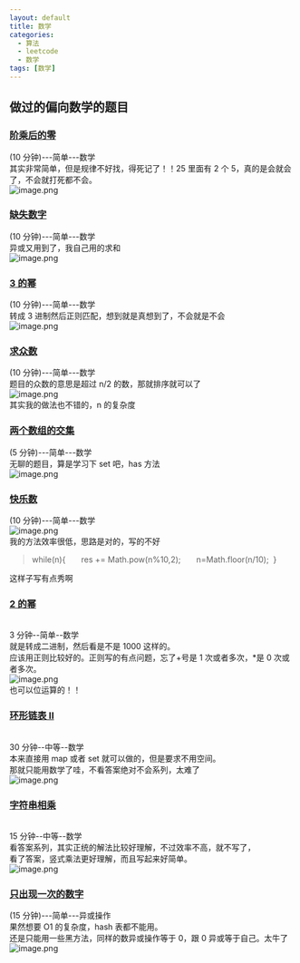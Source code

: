```yaml
---
layout: default
title: 数学
categories:
  - 算法
  - leetcode
  - 数学
tags: [数学]
---
```


## 做过的偏向数学的题目

### [阶乘后的零](https://leetcode-cn.com/problems/factorial-trailing-zeroes/)

(10 分钟)---简单---数学<br />其实非常简单，但是规律不好找，得死记了！！25 里面有 2 个 5，真的是会就会了，不会就打死都不会。<br />![image.png](https://intranetproxy.alipay.com/skylark/lark/0/2019/png/27385/1563958230415-d20f8146-27b3-4589-8a4e-7aefb2957f67.png#align=left&display=inline&height=69&name=image.png&originHeight=262&originWidth=836&size=90868&status=done&width=220)

### [缺失数字](https://leetcode-cn.com/problems/missing-number/)

(10 分钟)---简单---数学<br />异或又用到了，我自己用的求和<br />![image.png](https://intranetproxy.alipay.com/skylark/lark/0/2019/png/27385/1564120623447-6f90ff61-e45a-463b-9605-885a91ab7207.png#align=left&display=inline&height=79&name=image.png&originHeight=250&originWidth=802&size=91167&status=done&width=254)

### [3 的幂](https://leetcode-cn.com/problems/power-of-three/)

(10 分钟)---简单---数学[](https://leetcode-cn.com/problems/power-of-three/)<br />转成 3 进制然后正则匹配，想到就是真想到了，不会就是不会<br />![image.png](https://intranetproxy.alipay.com/skylark/lark/0/2019/png/27385/1564120689314-075e731d-77f5-4b01-a381-bc22b7d73377.png#align=left&display=inline&height=69&name=image.png&originHeight=240&originWidth=808&size=86652&status=done&width=233)

### [求众数](https://leetcode-cn.com/problems/majority-element/)

(10 分钟)---简单---数学<br />题目的众数的意思是超过 n/2 的数，那就排序就可以了<br />![image.png](https://intranetproxy.alipay.com/skylark/lark/0/2019/png/27385/1564121398772-15e35af1-a0cd-4268-bd42-71d123b7e3ad.png#align=left&display=inline&height=81&name=image.png&originHeight=306&originWidth=872&size=93213&status=done&width=230)<br />其实我的做法也不错的，n 的复杂度

### [两个数组的交集](https://leetcode-cn.com/problems/intersection-of-two-arrays/)

(5 分钟)---简单---数学<br />无聊的题目，算是学习下 set 吧，has 方法<br />![image.png](https://intranetproxy.alipay.com/skylark/lark/0/2019/png/27385/1564128409957-5f99ed53-7c8e-4ee0-9f33-b7d700e5dfc2.png#align=left&display=inline&height=66&name=image.png&originHeight=238&originWidth=812&size=80292&status=done&width=225)

### [快乐数](https://leetcode-cn.com/problems/happy-number/)

(10 分钟)---简单---数学<br />![image.png](https://intranetproxy.alipay.com/skylark/lark/0/2019/png/27385/1564130013404-74ecbdbf-27ab-4b07-99f4-6b48c173f877.png#align=left&display=inline&height=95&name=image.png&originHeight=320&originWidth=860&size=96463&status=done&width=255)<br />我的方法效率很低，思路是对的，写的不好

> while(n){
>       res += Math.pow(n%10,2);
>       n=Math.floor(n/10);
>  }

这样子写有点秀啊

### [2 的幂](https://leetcode-cn.com/problems/power-of-two/)

<br />3 分钟--简单--数学<br />就是转成二进制，然后看是不是 1000 这样的。<br />应该用正则比较好的。正则写的有点问题，忘了+号是 1 次或者多次，\*是 0 次或者多次。<br />![image.png](https://intranetproxy.alipay.com/skylark/lark/0/2019/png/27385/1566273077540-83effa43-2e45-40c9-b046-575d43eabe1e.png#align=left&display=inline&height=83&name=image.png&originHeight=328&originWidth=920&size=102020&status=done&width=234)<br />也可以位运算的！！

### [环形链表 II](https://leetcode-cn.com/problems/linked-list-cycle-ii/)

<br />30 分钟--中等--数学<br />本来直接用 map 或者 set 就可以做的，但是要求不用空间。<br />那就只能用数学了哇，不看答案绝对不会系列，太难了<br />![image.png](https://intranetproxy.alipay.com/skylark/lark/0/2019/png/27385/1566465934029-150dcc55-3425-4246-b530-afe4b38096b7.png#align=left&display=inline&height=105&name=image.png&originHeight=338&originWidth=882&size=97728&status=done&width=275)

### [字符串相乘](https://leetcode-cn.com/problems/multiply-strings/)

<br />15 分钟--中等--数学<br />看答案系列，其实正统的解法比较好理解，不过效率不高，就不写了，<br />看了答案，竖式乘法更好理解，而且写起来好简单。<br />![image.png](https://intranetproxy.alipay.com/skylark/lark/0/2019/png/27385/1566546630756-26781580-1788-460a-afda-749e87179435.png#align=left&display=inline&height=98&name=image.png&originHeight=324&originWidth=860&size=98602&status=done&width=261)

### [只出现一次的数字](https://leetcode-cn.com/problems/single-number/)

(15 分钟)---简单---异或操作<br />果然想要 O1 的复杂度，hash 表都不能用。<br />还是只能用一些黑方法，同样的数异或操作等于 0，跟 0 异或等于自己。太牛了<br />![image.png](https://intranetproxy.alipay.com/skylark/lark/0/2019/png/27385/1563950075875-14ab7e7c-c0bb-489f-aab2-ef0ca86d3d28.png#align=left&display=inline&height=76&name=image.png&originHeight=262&originWidth=860&size=88296&status=done&width=248)
